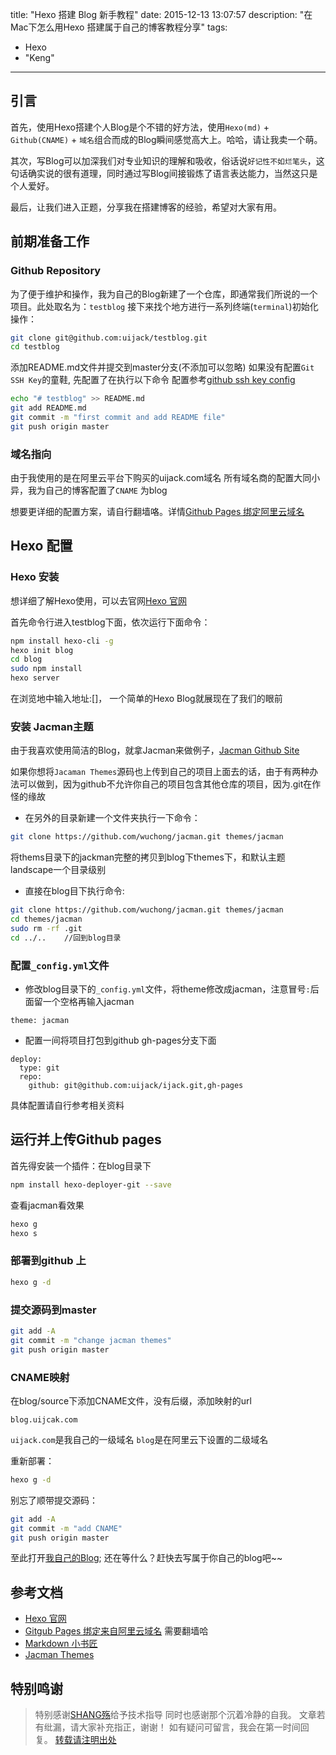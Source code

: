 title: "Hexo 搭建 Blog 新手教程"
date: 2015-12-13 13:07:57
description: "在Mac下怎么用Hexo 搭建属于自己的博客教程分享"
tags:
- Hexo
- "Keng"
---

## 引言

首先，使用Hexo搭建个人Blog是个不错的好方法，使用`Hexo(md)` + `Github(CNAME)` + `域名`组合而成的Blog瞬间感觉高大上。哈哈，请让我卖一个萌。

其次，写Blog可以加深我们对专业知识的理解和吸收，俗话说`好记性不如烂笔头`，这句话确实说的很有道理，同时通过写Blog间接锻炼了语言表达能力，当然这只是个人爱好。

最后，让我们进入正题，分享我在搭建博客的经验，希望对大家有用。

## 前期准备工作

### Github Repository

为了便于维护和操作，我为自己的Blog新建了一个仓库，即通常我们所说的一个项目。此处取名为：`testblog`
接下来找个地方进行一系列终端(`terminal`)初始化操作：

```bash
git clone git@github.com:uijack/testblog.git 
cd testblog
```

添加README.md文件并提交到master分支(不添加可以忽略)
如果没有配置`Git SSH Key`的童鞋, 先配置了在执行以下命令
配置参考[github ssh key config](http://www.cnblogs.com/ayseeing/p/3572582.html)

```bash
echo "# testblog" >> README.md 
git add README.md
git commit -m "first commit and add README file"
git push origin master
```
### 域名指向

由于我使用的是在阿里云平台下购买的uijack.com域名 所有域名商的配置大同小异，我为自己的博客配置了`CNAME`
为blog

想要更详细的配置方案，请自行翻墙咯。详情[Github Pages 绑定阿里云域名](http://quantumman.me/blog/setting-up-a-domain-with-gitHub-pages.html)

## Hexo 配置

### Hexo 安装

想详细了解Hexo使用，可以去官网[Hexo 官网](https://hexo.io/zh-cn/)

首先命令行进入testblog下面，依次运行下面命令：

```bash
npm install hexo-cli -g
hexo init blog
cd blog
sudo npm install
hexo server
```
在浏览地中输入地址:[]， 一个简单的Hexo Blog就展现在了我们的眼前

### 安装 Jacman主题

由于我喜欢使用简洁的Blog，就拿Jacman来做例子，[Jacman Github Site](https://github.com/wuchong/jacman)

如果你想将`Jacaman Themes`源码也上传到自己的项目上面去的话，由于有两种办法可以做到，因为github不允许你自己的项目包含其他仓库的项目，因为.git在作怪的缘故

- 在另外的目录新建一个文件夹执行一下命令：

```bash
git clone https://github.com/wuchong/jacman.git themes/jacman
```
将thems目录下的jackman完整的拷贝到blog下themes下，和默认主题landscape一个目录级别

- 直接在blog目下执行命令:

```bash
git clone https://github.com/wuchong/jacman.git themes/jacman
cd themes/jacman
sudo rm -rf .git
cd ../..    //回到blog目录
```

### 配置`_config.yml`文件

- 修改blog目录下的`_config.yml`文件，将theme修改成jacman，注意冒号`:`后面留一个空格再输入jacman

```plain
theme: jacman
```

- 配置一间将项目打包到github gh-pages分支下面

```plain
deploy:
  type: git
  repo:
    github: git@github.com:uijack/ijack.git,gh-pages
```
具体配置请自行参考相关资料

## 运行并上传Github pages

首先得安装一个插件：在blog目录下

```bash
npm install hexo-deployer-git --save
```

查看jacman看效果
```bash
hexo g
hexo s
```
### 部署到github 上

```bash
hexo g -d
```

### 提交源码到master

```bash
git add -A
git commit -m "change jacman themes"
git push origin master
```

### CNAME映射

在blog/source下添加CNAME文件，没有后缀，添加映射的url

```plain
blog.uijcak.com
```

`uijack.com`是我自己的一级域名
`blog`是在阿里云下设置的二级域名

重新部署：

```bash
hexo g -d
```

别忘了顺带提交源码：
```bash
git add -A
git commit -m "add CNAME"
git push origin master
```

至此打开[我自己的Blog](http://blog.uijack.com/);
还在等什么？赶快去写属于你自己的blog吧~~

## 参考文档

- [Hexo 官网](https://hexo.io/zh-cn/)
- [Gitgub Pages 绑定来自阿里云域名](http://quantumman.me/blog/setting-up-a-domain-with-gitHub-pages.html) 需要翻墙哈
- [Markdown 小书匠](http://markdown.xiaoshujiang.com/)
- [Jacman Themes](https://github.com/wuchong/jacman/)

## 特别鸣谢

> 特别感谢[SHANG殇](http://blog.xinshangshangxin.com/)给予技术指导
> 同时也感谢那个沉着冷静的自我。
> 文章若有纰漏，请大家补充指正，谢谢！
> 如有疑问可留言，我会在第一时间回复。
> [转载请注明出处](http://blog.uijack.com/)
